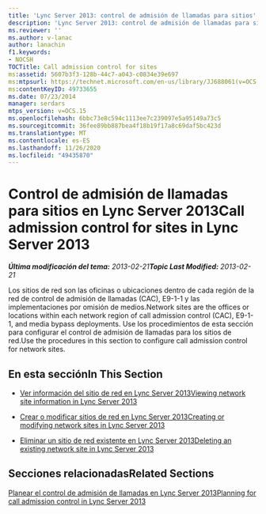 ```yaml
---
title: 'Lync Server 2013: control de admisión de llamadas para sitios'
description: 'Lync Server 2013: control de admisión de llamadas para sitios.'
ms.reviewer: ''
ms.author: v-lanac
author: lanachin
f1.keywords:
- NOCSH
TOCTitle: Call admission control for sites
ms:assetid: 5607b3f3-128b-44c7-a043-c0834e39e697
ms:mtpsurl: https://technet.microsoft.com/en-us/library/JJ688061(v=OCS.15)
ms:contentKeyID: 49733655
ms.date: 07/23/2014
manager: serdars
mtps_version: v=OCS.15
ms.openlocfilehash: 6bbc73e8c594c1113ee7c239097e5a95149a73c5
ms.sourcegitcommit: 36fee89bb887bea4f18b19f17a8c69daf5bc423d
ms.translationtype: MT
ms.contentlocale: es-ES
ms.lasthandoff: 11/26/2020
ms.locfileid: "49435870"
---
```

# <a name="call-admission-control-for-sites-in-lync-server-2013"></a><span data-ttu-id="65a68-103">Control de admisión de llamadas para sitios en Lync Server 2013</span><span class="sxs-lookup"><span data-stu-id="65a68-103">Call admission control for sites in Lync Server 2013</span></span>

<div data-xmlns="http://www.w3.org/1999/xhtml">

<div class="topic" data-xmlns="http://www.w3.org/1999/xhtml" data-msxsl="urn:schemas-microsoft-com:xslt" data-cs="https://msdn.microsoft.com/">

<div data-asp="https://msdn2.microsoft.com/asp">



</div>

<div id="mainSection">

<div id="mainBody"><span data-ttu-id="65a68-104">

<span> </span></span><span class="sxs-lookup"><span data-stu-id="65a68-104">

<span> </span></span></span>

<span data-ttu-id="65a68-105">_**Última modificación del tema:** 2013-02-21_</span><span class="sxs-lookup"><span data-stu-id="65a68-105">_**Topic Last Modified:** 2013-02-21_</span></span>

<span data-ttu-id="65a68-106">Los sitios de red son las oficinas o ubicaciones dentro de cada región de la red de control de admisión de llamadas (CAC), E9-1-1 y las implementaciones por omisión de medios.</span><span class="sxs-lookup"><span data-stu-id="65a68-106">Network sites are the offices or locations within each network region of call admission control (CAC), E9-1-1, and media bypass deployments.</span></span> <span data-ttu-id="65a68-107">Use los procedimientos de esta sección para configurar el control de admisión de llamadas para los sitios de red.</span><span class="sxs-lookup"><span data-stu-id="65a68-107">Use the procedures in this section to configure call admission control for network sites.</span></span>

<div>

## <a name="in-this-section"></a><span data-ttu-id="65a68-108">En esta sección</span><span class="sxs-lookup"><span data-stu-id="65a68-108">In This Section</span></span>

  - [<span data-ttu-id="65a68-109">Ver información del sitio de red en Lync Server 2013</span><span class="sxs-lookup"><span data-stu-id="65a68-109">Viewing network site information in Lync Server 2013</span></span>](lync-server-2013-viewing-network-site-information.md)

  - [<span data-ttu-id="65a68-110">Crear o modificar sitios de red en Lync Server 2013</span><span class="sxs-lookup"><span data-stu-id="65a68-110">Creating or modifying network sites in Lync Server 2013</span></span>](lync-server-2013-creating-or-modifying-network-sites.md)

  - [<span data-ttu-id="65a68-111">Eliminar un sitio de red existente en Lync Server 2013</span><span class="sxs-lookup"><span data-stu-id="65a68-111">Deleting an existing network site in Lync Server 2013</span></span>](lync-server-2013-deleting-an-existing-network-site.md)

</div>

<div>

## <a name="related-sections"></a><span data-ttu-id="65a68-112">Secciones relacionadas</span><span class="sxs-lookup"><span data-stu-id="65a68-112">Related Sections</span></span>

[<span data-ttu-id="65a68-113">Planear el control de admisión de llamadas en Lync Server 2013</span><span class="sxs-lookup"><span data-stu-id="65a68-113">Planning for call admission control in Lync Server 2013</span></span>](lync-server-2013-planning-for-call-admission-control.md)

<span data-ttu-id="65a68-114"></div>

</div>

<span> </span>

</div>

</div>

</span><span class="sxs-lookup"><span data-stu-id="65a68-114"></div>

</div>

<span> </span>

</div>

</div>

</span></span></div>

